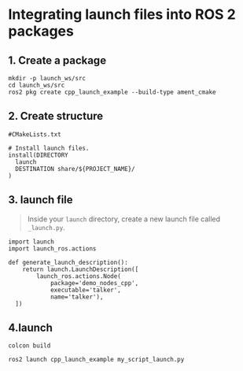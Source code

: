 # Integrating launch files into ROS 2 packages

## 1. Create a package

```shell
mkdir -p launch_ws/src
cd launch_ws/src
ros2 pkg create cpp_launch_example --build-type ament_cmake
```



## 2. Create structure

```shell
#CMakeLists.txt

# Install launch files.
install(DIRECTORY
  launch
  DESTINATION share/${PROJECT_NAME}/
)
```



## 3. launch file

> Inside your `launch` directory, create a new launch file called `_launch.py`.

```shell
import launch
import launch_ros.actions

def generate_launch_description():
    return launch.LaunchDescription([
        launch_ros.actions.Node(
            package='demo_nodes_cpp',
            executable='talker',
            name='talker'),
  ])
```



## 4.launch

```shell
colcon build 

ros2 launch cpp_launch_example my_script_launch.py
```

